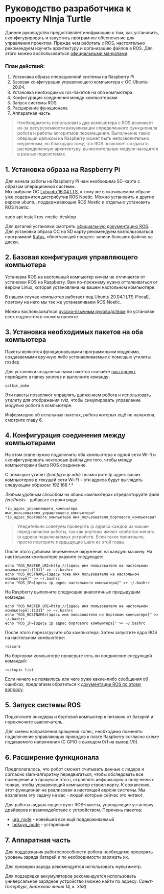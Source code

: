 # Руководство разработчика к проекту NInja Turtle

Данное руководство предоставляет инофрмацию о том, как установить, сконфигурировать и запустить програмное обеспечение для управления проектом. Прежде чем работать с ROS, настоятельно рекомендуем изучить архитектуру и организацию файлов в ROS. Для этого можно воспользоваться [официальными мануалами](http://wiki.ros.org/ROS/Tutorials).

### План действий:
1. Установка образа операционной системы на Raspberry Pi.
2. Базовая конфигурация управляющего компьютера с ОС Ubuntu-20.04.
3. Установка необходимых ros-пакетов на оба компьютера.
4. Конфигурация соединения между компьютерами
5. Запуск системы ROS
6. Расширение функционала
7. Аппаратная часть

> Необходимость использовать два компьютера с ROS возникает из-за ресурсоемкости визуализации определенного функционала робота и работы алгоритмов перемещения. Выполнение таких операций целиком на Raspberry может быть непозволительно медленным, но благодаря тому, что ROS позволяет создавать распределенную архитектуру, вычислительные модули находятся в разных подсистемах.


## 1. Установка образа на Raspberry Pi  

Для начала работы на Raspberry Pi нам необходима SD-карта с образом операционной системы.  
Мы выбрали ОС [Lubuntu 16.04 LTS](https://ubiquity-pi-image.sfo2.digitaloceanspaces.com/2023-02-09-ubiquity-base-gdm3-focal-raspberry-pi.img.xz), к тому же в скачиваемом образе уже содержится дистрибутив ROS Noetic. Можно установить и другие версии ubuntu, поддерживающие ROS Noetic и отдельно установить ROS Noetic:

sudo apt install ros-noetic-desktop

Для деталей установки смотреть [официальную документацию ROS](http://wiki.ros.org/noetic/Installation/Ubuntu).
.  
Для установки образа ОС на SD карту рекомендуем возпользоваться программой [Rufus](https://rufus.ie/ru/), облегчающей процесс записи больших файлов на диски.

## 2. Базовая конфигурация управляющего компьютера

Установка ROS на настольный компьютер ничем не отличается от установки ROS на Raspberry. Вам по-прежнему нужно отталкиваться от версии Linux, которая установлена на вашем настольном компьютере.

В нашем случае компьютер работает под Ubuntu 20.04.1 LTS (Focal), поэтому на него мы так же устанавливаем ROS Noetic.

Можно воспользоваться [русско-язычным руководством](https://amperka.ru/blogs/projects/abot-robot-part-1#ros-setup) по установке всех подсистем в схожем проекте. 

## 3. Установка необходимых пакетов на оба компьютера

Пакеты являются функциональными программными модулями, создаваемыми вручную либо устонавливаемые с помощью утилиты rosdep.

Для установки созданных нами пакетов скачайте [наш проект](https://gitlab.se.ifmo.ru/jjj/projects.git), перейдите в папку *sources* и выполните команду:

    catkin_make

Эти пакеты позволяют управлять движением робота и использовать утилиту для отображения rviz, чтобы симулировать управление модулью робота в компьютере.

Информацию об остальных пакетах, работа которых ещё не налажена, смотрите главу 6.

## 4. Конфигурация соединения между компьютерами

На этом этапе нужно подключить оба компьютера к одной сети Wi-fi и сконфигурировать нектороые файлы для того, чтобы между компьютерами было ROS соединение.

С помощью утилит *ifconfig* и *ip addr* посмотрите Ip адрес ваших компьютеров в текущей сети Wi-Fi - эти адреса будут выглядеть следующим образом: 192.168.\*.\*

Любым удобным способом на обоих компьютерах отредактируйте файл */etc/hosts* - добавьте строки вида:  

    *ip_адрес_управляющего_компьютера имя_пользователя_управляющего_компьютера*
    *ip_адрес_бортового_компьютера имя_пользователя_бортового_компьютера*

> Убедительно советуем проверять ip адреса каждой из машин перед началом работы, так как роутеры имеют свойство менять ip адреса подключаемых устройств. Если такое произошло, просто повторите пердыдущие шаги из этой главы

После этого добавим переменные окружения на каждую машину. На настольном компьютере укажите следующее:

    echo "ROS_MASTER_URI=http://[здесь имя пользователя на настольном компьютере]:11311" >> ~/.bashrc
    echo "ROS_HOSTNAME=[здесь тоже имя пользователя на настольном компьютере]" >> ~/.bashrc
    echo "ROS_IP=[здесь ip адрес настольного компьютера]" >> ~/.bashrc

На Raspberry выполните следующие аналогичные предыдущим команды:

    echo "ROS_MASTER_URI=http://[здесь имя пользователя на настольном компьютере]:11311" >> ~/.bashrc
    echo "ROS_HOSTNAME=[здесь имя пользователя на бортовом компьютере]" >> ~/.bashrc
    echo "ROS_IP=[здесь ip адрес бортового компьютера]" >> ~/.bashrc

После этого перезагрузите оба компьютера. Затем запустите ядро ROS на настольном компьютере:

    roscore

На бортовом компьютере проверьте есть ли соединение следующей командой:

    rostopic list

Если ничего не появилось или чего хуже какие-либо сообщения об ошибках, предлагаем обратиться к [документации ROS по этому вопросу](http://wiki.ros.org/ROS/Tutorials/MultipleMachines).

## 5. Запуск системы ROS

Подключите энкодеры и бортовой компьютер к питанию от батарей и переключите выключатель. 

Для смены направления вращения колес, необходимо поменять подключение управляющих проводов к плате Raspberry согласно схеме подаваемого напряжения (С GPIO с выходом 0/1 на выход 1/0).

## 6. Расширение функционала

Предполагалось, что робот сможет считывать данные с лидара и согласно slam-алгоритму передвигаться, чтобы обследовать все помещение и в процессе этого, отравлять информацию о полученных точках, чтобы управляющий компьютер строил карту. К сожалению, этот функционал не реализован в настоящей версии системы. Мы возлагаем эту задачу на вас - людей которые сейчас это читают. 

Для работы лидара существуют ROS-пакеты, упрощающие установку драйверов и взаимодействие с устройством. Перечень паектов:

* [urg_node](http://wiki.ros.org/urg_node) - новейший все ещё поддерживаемый
* [hokuyo_node](http://wiki.ros.org/hokuyo_node) - устаревший

## 7. Аппаратная часть

Для поддержания работоспособности робота необходимо проверять уровень заряда батарей и по необходимости заряжать их. 

Для проверки заряда рекомендуется использовать мультиметр.

Для подзарядки аккумуляторов рекомендуется использовать универсальное зарядное устройство (можно найти по адресу: *Санкт-Петербург, Биржевая линия 14, к. 358*).